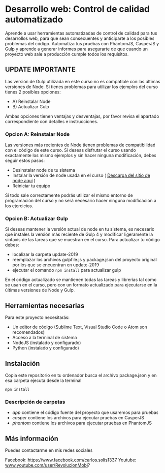 # Desarrollo web: Control de calidad automatizado

Aprende a usar herramientas automatizadas de control de calidad para tus desarrollos web, para que sean consecuentes y anticiparte a los posibles problemas del código. Automatiza tus pruebas con PhantomJS, CasperJS y Gulp  y aprende a generar informes para asegurarte de que cuando un proyecto web sale a producción cumple todos los requisitos.


## UPDATE IMPORTANTE
Las versión de Gulp utilizada en este curso no es compatible con las últimas versiones de Node. Si tienes problemas para utilizar los ejemplos del curso tienes 2 posibles opciones:

- A) Reinstalar Node
- B) Actualizar Gulp

Ambas opciones tienen  ventajas y desventajas, por favor revisa el apartado correspondiente con detalles e instrucciones.

### Opcion A: Reinstalar Node

Las versiones más recientes de Node tienen problemas de compatibilidad con el código de este curso. Si deseas disfrutar el curso usando exactamente los mismo ejemplos y sin hacer ninguna modificación, debes seguir estos pasos:

- Desinstalar node de tu sistema
- Instalar la versión de node usada en el curso ( [Descarga del sitio de node aquí](https://nodejs.org/download/release/v6.10.0/) )
- Reiniciar tu equipo

Si todo sale correctamente podrás utilizar el mismo entorno de programación del curso y no será necesario hacer ninguna modificación a los ejercicios.

### Opcion B: Actualizar Gulp

Si deseas mantener la versión actual de node en tu sistema, es necesario que instales la versión más reciente de Gulp 4 y modificar ligeramente la sintaxis de las tareas que se muestran en el curso. Para actualizar tu código debes:

- localizar la carpeta update-2019
- reemplazar los archivos gulpfile.js y package.json del proyecto original por los que se encuentran en update-2019
- ejecutar el comando `npm install` para actualizar gulp

En el código actualizado se mantienen todas las tareas y librerías tal como se usan en el curso, pero con un formato actualizado para ejecutarse en la últimas versiones de Node y Gulp.


## Herramientas necesarias

Para este proyecto necesitarás:
- Un editor de código (Sublime Text, Visual Studio Code o Atom son recomendados)
- Acceso a la terminal de sistema
- NodeJS (instalado y configurado)
- Python (instalado y configurado)

## Instalación
Copia este repositorio en tu ordenador busca el archivo package.json y en esa carpeta ejecuta desde la terminal

```npm install```


### Descripción de carpetas
- *app* contiene el código fuente del proyecto que usaremos para pruebas
- *casper* contiene los archivos para ejecutar pruebas en CasperJS
- *phantom* contiene los archivos para ejecutar pruebas en PhantomJS

## Más información

Puedes contactarme en mis redes sociales

Facebook: https://www.facebook.com/carlos.solis1337
Youtube: www.youtube.com/user/RevolucionMobi?
